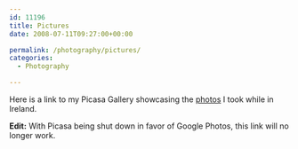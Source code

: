 ```yaml
---
id: 11196
title: Pictures
date: 2008-07-11T09:27:00+00:00

permalink: /photography/pictures/
categories:
  - Photography

---
```

Here is a link to my Picasa Gallery showcasing the [photos](http://picasaweb.google.com/mcmullen.greg) I took while in Ireland.

**Edit:** With Picasa being shut down in favor of Google Photos, this link will no longer work.
